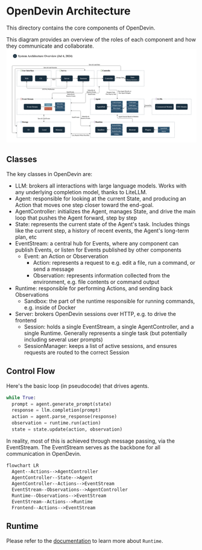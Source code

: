 # OpenDevin Architecture

This directory contains the core components of OpenDevin.

This diagram provides an overview of the roles of each component and how they communicate and collaborate.
![OpenDevin System Architecture Diagram (July 4, 2024)](../docs/static/img/system_architecture_overview.png)

## Classes
The key classes in OpenDevin are:

* LLM: brokers all interactions with large language models. Works with any underlying completion model, thanks to LiteLLM.
* Agent: responsible for looking at the current State, and producing an Action that moves one step closer toward the end-goal.
* AgentController: initializes the Agent, manages State, and drive the main loop that pushes the Agent forward, step by step
* State: represents the current state of the Agent's task. Includes things like the current step, a history of recent events, the Agent's long-term plan, etc
* EventStream: a central hub for Events, where any component can publish Events, or listen for Events published by other components
  * Event: an Action or Observeration
      * Action: represents a request to e.g. edit a file, run a command, or send a message
      * Observation: represents information collected from the environment, e.g. file contents or command output
* Runtime: responsible for performing Actions, and sending back Observations
    * Sandbox: the part of the runtime responsible for running commands, e.g. inside of Docker
* Server: brokers OpenDevin sessions over HTTP, e.g. to drive the frontend
    * Session: holds a single EventStream, a single AgentController, and a single Runtime. Generally represents a single task (but potentially including several user prompts)
    * SessionManager: keeps a list of active sessions, and ensures requests are routed to the correct Session

## Control Flow
Here's the basic loop (in pseudocode) that drives agents.
```python
while True:
  prompt = agent.generate_prompt(state)
  response = llm.completion(prompt)
  action = agent.parse_response(response)
  observation = runtime.run(action)
  state = state.update(action, observation)
```

In reality, most of this is achieved through message passing, via the EventStream.
The EventStream serves as the backbone for all communication in OpenDevin.

```mermaid
flowchart LR
  Agent--Actions-->AgentController
  AgentController--State-->Agent
  AgentController--Actions-->EventStream
  EventStream--Observations-->AgentController
  Runtime--Observations-->EventStream
  EventStream--Actions-->Runtime
  Frontend--Actions-->EventStream
```

## Runtime

Please refer to the [documentation](https://docs.all-hands.dev/modules/usage/runtime) to learn more about `Runtime`.
